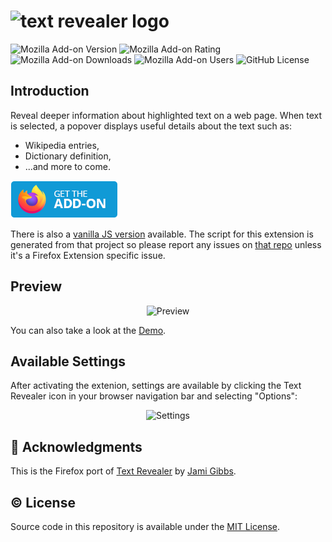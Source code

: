 # ![text revealer logo](logo.jpg)

![Mozilla Add-on Version](https://img.shields.io/amo/v/{b5ca06cf-4c6e-40f6-b367-a20a6f2a15ee})
![Mozilla Add-on Rating](https://img.shields.io/amo/rating/{b5ca06cf-4c6e-40f6-b367-a20a6f2a15ee})
![Mozilla Add-on Downloads](https://img.shields.io/amo/dw/{b5ca06cf-4c6e-40f6-b367-a20a6f2a15ee})
![Mozilla Add-on Users](https://img.shields.io/amo/users/{b5ca06cf-4c6e-40f6-b367-a20a6f2a15ee})
![GitHub License](https://img.shields.io/github/license/semanticdata/firefox-brave-search)

## Introduction

Reveal deeper information about highlighted text on a web page. When text is selected, a popover displays useful details about the text such as:

- Wikipedia entries,
- Dictionary definition,
- ...and more to come.

[![Get the Addon](firefox.png)](https://addons.mozilla.org/en-US/firefox/addon/text-revealer/)

There is also a [vanilla JS version](https://github.com/jamigibbs/text-revealer-js) available. The script for this extension is generated from that project so please report any issues on [that repo](https://github.com/jamigibbs/text-revealer-js/issues/new/choose) unless it's a Firefox Extension specific issue.

## Preview

<p align=center>
<img src="preview.gif" alt="Preview" />
</p>

You can also take a look at the [Demo](https://jamigibbs.github.io/text-revealer-js/).

## Available Settings

After activating the extenion, settings are available by clicking the Text Revealer icon in your browser navigation bar and selecting "Options":

<p align=center>
<img src="settings.png" alt="Settings" width=400 />
</p>

## 💜 Acknowledgments

This is the Firefox port of [Text Revealer](https://github.com/jamigibbs/text-revealer-js) by [Jami Gibbs](https://github.com/jamigibbs/).

## © License

Source code in this repository is available under the [MIT License](LICENSE).
